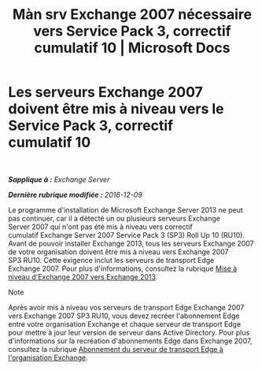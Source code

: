 ﻿---
title: 'Màn srv Exchange 2007 nécessaire vers Service Pack 3, correctif cumulatif 10 | Microsoft Docs'
TOCTitle: Les serveurs Exchange 2007 doivent être mis à niveau vers le Service Pack 3, correctif cumulatif 10
ms:assetid: b8028a00-c451-412e-86f2-1669f6eee8fc
ms:mtpsurl: https://technet.microsoft.com/fr-fr/library/ms.exch.setupreadiness.e15e12coexistenceminversionrequirement(v=EXCHG.150)
ms:contentKeyID: 50479055
ms.date: 04/24/2018
mtps_version: v=EXCHG.150
ms.translationtype: HT
---

# Les serveurs Exchange 2007 doivent être mis à niveau vers le Service Pack 3, correctif cumulatif 10

 

_**Sapplique à :** Exchange Server_

_**Dernière rubrique modifiée :** 2016-12-09_

Le programme d'installation de Microsoft Exchange Server 2013 ne peut pas continuer, car il a détecté un ou plusieurs serveurs Exchange Server 2007 qui n'ont pas été mis à niveau vers correctif cumulatif Exchange Server 2007 Service Pack 3 (SP3) Roll Up 10 (RU10). Avant de pouvoir installer Exchange 2013, tous les serveurs Exchange 2007 de votre organisation doivent être mis à niveau vers Exchange 2007 SP3 RU10. Cette exigence inclut les serveurs de transport Edge Exchange 2007. Pour plus d'informations, consultez la rubrique [Mise à niveau d'Exchange 2007 vers Exchange 2013](upgrade-from-exchange-2007-to-exchange-2013-exchange-2013-help.md).

> [!NOTE]
> Après avoir mis à niveau vos serveurs de transport Edge Exchange 2007 vers Exchange 2007 SP3 RU10, vous devez recréer l'abonnement Edge entre votre organisation Exchange et chaque serveur de transport Edge pour mettre à jour leur version de serveur dans Active Directory. Pour plus d'informations sur la recréation d'abonnements Edge dans Exchange 2007, consultez la rubrique <a href="https://go.microsoft.com/fwlink/?linkid=282699">Abonnement du serveur de transport Edge à l'organisation Exchange</a>.

